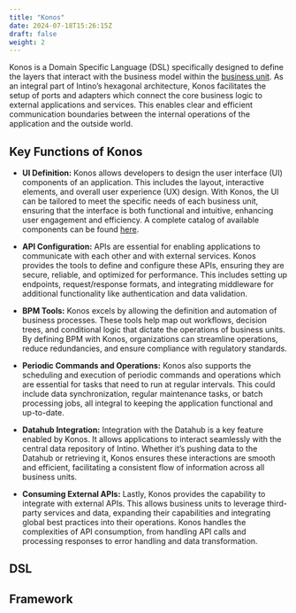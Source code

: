 ```yaml
---
title: "Konos"
date: 2024-07-18T15:26:15Z
draft: false
weight: 2
---
```

Konos is a Domain Specific Language (DSL) specifically designed to define the layers that interact with the business model within the [business unit](../). As an integral part of Intino’s hexagonal architecture, Konos facilitates the setup of ports and adapters which connect the core business logic to external applications and services. This enables clear and efficient communication boundaries between the internal operations of the application and the outside world.

## Key Functions of Konos

* **UI Definition:** Konos allows developers to design the user interface (UI) components of an application. This includes the layout, interactive elements, and overall user experience (UX) design. With Konos, the UI can be tailored to meet the specific needs of each business unit, ensuring that the interface is both functional and intuitive, enhancing user engagement and efficiency. A complete catalog of available components can be found [here](https://intino.systems/ui/).

* **API Configuration:** APIs are essential for enabling applications to communicate with each other and with external services. Konos provides the tools to define and configure these APIs, ensuring they are secure, reliable, and optimized for performance. This includes setting up endpoints, request/response formats, and integrating middleware for additional functionality like authentication and data validation.

* **BPM Tools:** Konos excels by allowing the definition and automation of business processes. These tools help map out workflows, decision trees, and conditional logic that dictate the operations of business units. By defining BPM with Konos, organizations can streamline operations, reduce redundancies, and ensure compliance with regulatory standards.

* **Periodic Commands and Operations:** Konos also supports the scheduling and execution of periodic commands and operations which are essential for tasks that need to run at regular intervals. This could include data synchronization, regular maintenance tasks, or batch processing jobs, all integral to keeping the application functional and up-to-date.

* **Datahub Integration:** Integration with the Datahub is a key feature enabled by Konos. It allows applications to interact seamlessly with the central data repository of Intino. Whether it’s pushing data to the Datahub or retrieving it, Konos ensures these interactions are smooth and efficient, facilitating a consistent flow of information across all business units.

* **Consuming External APIs:** Lastly, Konos provides the capability to integrate with external APIs. This allows business units to leverage third-party services and data, expanding their capabilities and integrating global best practices into their operations. Konos handles the complexities of API consumption, from handling API calls and processing responses to error handling and data transformation.

## DSL

## Framework

